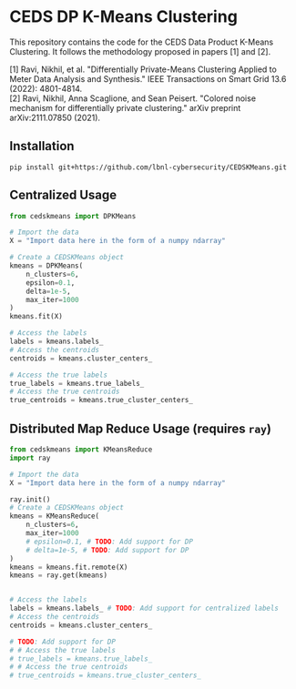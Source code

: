 # CEDS DP K-Means Clustering

This repository contains the code for the CEDS Data Product K-Means Clustering. It follows the methodology proposed in papers [1] and [2].

[1] Ravi, Nikhil, et al. "Differentially Private-Means Clustering Applied to Meter Data Analysis and Synthesis." IEEE Transactions on Smart Grid 13.6 (2022): 4801-4814.  
[2] Ravi, Nikhil, Anna Scaglione, and Sean Peisert. "Colored noise mechanism for differentially private clustering." arXiv preprint arXiv:2111.07850 (2021).

## Installation
```shell
pip install git+https://github.com/lbnl-cybersecurity/CEDSKMeans.git
```

## Centralized Usage
```python
from cedskmeans import DPKMeans

# Import the data
X = "Import data here in the form of a numpy ndarray"

# Create a CEDSKMeans object
kmeans = DPKMeans(
    n_clusters=6,
    epsilon=0.1,
    delta=1e-5,
    max_iter=1000
)
kmeans.fit(X)

# Access the labels
labels = kmeans.labels_
# Access the centroids
centroids = kmeans.cluster_centers_

# Access the true labels
true_labels = kmeans.true_labels_
# Access the true centroids
true_centroids = kmeans.true_cluster_centers_
```

## Distributed Map Reduce Usage (requires `ray`)
```python
from cedskmeans import KMeansReduce
import ray

# Import the data
X = "Import data here in the form of a numpy ndarray"

ray.init()
# Create a CEDSKMeans object
kmeans = KMeansReduce(
    n_clusters=6,
    max_iter=1000
    # epsilon=0.1, # TODO: Add support for DP
    # delta=1e-5, # TODO: Add support for DP
)
kmeans = kmeans.fit.remote(X)
kmeans = ray.get(kmeans)


# Access the labels
labels = kmeans.labels_ # TODO: Add support for centralized labels
# Access the centroids
centroids = kmeans.cluster_centers_

# TODO: Add support for DP
# # Access the true labels
# true_labels = kmeans.true_labels_
# # Access the true centroids
# true_centroids = kmeans.true_cluster_centers_
```

